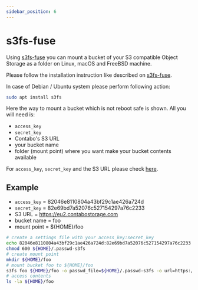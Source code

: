 ```yaml
---
sidebar_position: 6
---
```


# s3fs-fuse

Using [s3fs-fuse](https://github.com/s3fs-fuse/s3fs-fuse) you can mount a bucket of your S3 compatible Object Storage as a folder on Linux, macOS and FreeBSD machine.

Please follow the installation instruction like described on [s3fs-fuse](https://github.com/s3fs-fuse/s3fs-fuse).

In case of Debian / Ubuntu system please perform following action:

```bash
sudo apt install s3fs
```

Here the way to mount a bucket which is not reboot safe is shown. All you will need is:

* `access_key`
* `secret_key`
* Contabo's S3 URL
* your bucket name
* folder (mount point) where you want make your bucket contents available

For `access_key`, `secret_key` and the S3 URL please check [here](/docs/Object-Storage/s3-connection-settings).

## Example

* `access_key` = 82046e8110804a43bf29c1ae426a724d
* `secret_key` = 82e69bd7a52076c527154297a76c2233
* S3 URL = https://eu2.contabostorage.com
* bucket name = foo
* mount point = ${HOME}/foo

```bash
# create a settings file with your access_key:secret_key
echo 82046e8110804a43bf29c1ae426a724d:82e69bd7a52076c527154297a76c2233 > ${HOME}/.passwd-s3fs
chmod 600 ${HOME}/.passwd-s3fs
# create mount point
mkdir ${HOME}/foo
# mount bucket foo to ${HOME}/foo
s3fs foo ${HOME}/foo -o passwd_file=${HOME}/.passwd-s3fs -o url=https://eu2.contabostorage.com -o use_path_request_style
# access contents
ls -la ${HOME}/foo
```
